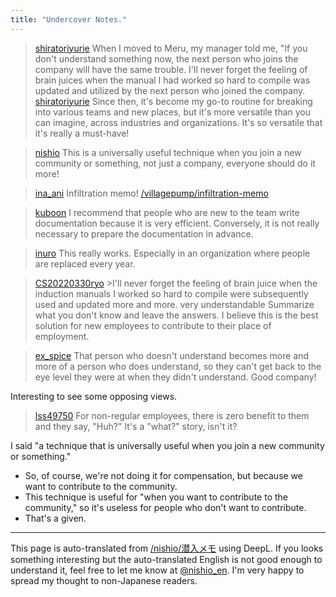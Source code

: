 ```yaml
---
title: "Undercover Notes."
---
```


> [shiratoriyurie](https://twitter.com/shiratoriyurie/status/1755569872011215167) When I moved to Meru, my manager told me, "If you don't understand something now, the next person who joins the company will have the same trouble. I'll never forget the feeling of brain juices when the manual I had worked so hard to compile was updated and utilized by the next person who joined the company.
> [shiratoriyurie](https://twitter.com/shiratoriyurie/status/1755576059398070400) Since then, it's become my go-to routine for breaking into various teams and new places, but it's more versatile than you can imagine, across industries and organizations. It's so versatile that it's really a must-have!

> [nishio](https://twitter.com/nishio/status/1755631315976941817) This is a universally useful technique when you join a new community or something, not just a company, everyone should do it more!

> [ina_ani](https://twitter.com/ina_ani/status/1755860857047958015) Infiltration memo!
> [/villagepump/infiltration-memo](https://scrapbox.io/villagepump/infiltration-memo)

> [kuboon](https://twitter.com/kuboon/status/1755885908212252790) I recommend that people who are new to the team write documentation because it is very efficient.
>  Conversely, it is not really necessary to prepare the documentation in advance.

> [inuro](https://twitter.com/inuro/status/1755645875068825904) This really works. Especially in an organization where people are replaced every year.

> [CS20220330ryo](https://twitter.com/CS20220330ryo/status/1755895816492101702) >I'll never forget the feeling of brain juice when the induction manuals I worked so hard to compile were subsequently used and updated more and more.
>  very understandable
>  Summarize what you don't know and leave the answers.
>  I believe this is the best solution for new employees to contribute to their place of employment.

> [ex_spice](https://twitter.com/ex_spice/status/1755791166304653383) That person who doesn't understand becomes more and more of a person who does understand, so they can't get back to the eye level they were at when they didn't understand.
>  Good company!

Interesting to see some opposing views.

> [lss49750](https://twitter.com/lss49750/status/1755930196346384540) For non-regular employees, there is zero benefit to them and they say, "Huh?" It's a "what?" story, isn't it?

I said "a technique that is universally useful when you join a new community or something."
- So, of course, we're not doing it for compensation, but because we want to contribute to the community.
- This technique is useful for "when you want to contribute to the community," so it's useless for people who don't want to contribute.
- That's a given.

---
This page is auto-translated from [/nishio/潜入メモ](https://scrapbox.io/nishio/潜入メモ) using DeepL. If you looks something interesting but the auto-translated English is not good enough to understand it, feel free to let me know at [@nishio_en](https://twitter.com/nishio_en). I'm very happy to spread my thought to non-Japanese readers.